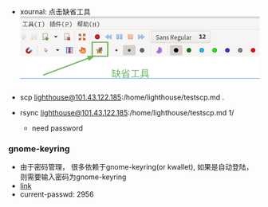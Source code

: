 - xournal: 点击缺省工具 ![xournal](images/xournal.png)

- scp lighthouse@101.43.122.185:/home/lighthouse/testscp.md .
- rsync lighthouse@101.43.122.185:/home/lighthouse/testscp.md 1/
  - need password

### gnome-keyring
  - 由于密码管理， 很多依赖于gnome-keyring(or kwallet), 如果是自动登陆， 则需要输入密码为gnome-keyring
  - [link](https://wiki.archlinux.org/title/GNOME_(%E7%AE%80%E4%BD%93%E4%B8%AD%E6%96%87)/Keyring_(%E7%AE%80%E4%BD%93%E4%B8%AD%E6%96%87))
  - current-passwd: 2956

